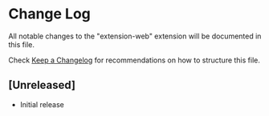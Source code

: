 # Change Log

All notable changes to the "extension-web" extension will be documented in this file.

Check [Keep a Changelog](http://keepachangelog.com/) for recommendations on how to structure this file.

## [Unreleased]

- Initial release